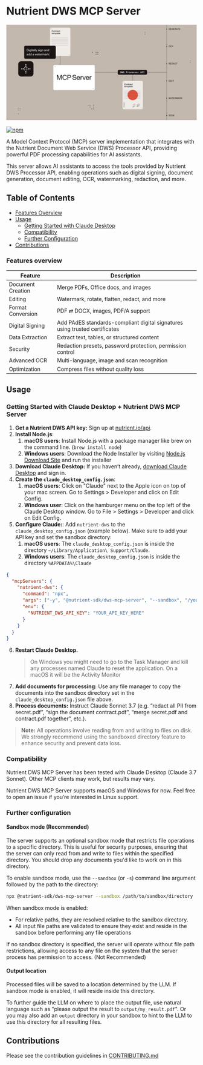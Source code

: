 # Nutrient DWS MCP Server

![Document workflows using natural language](https://raw.githubusercontent.com/PSPDFKit/nutrient-dws-mcp-server/main/resources/readme-header.png)

[![npm](https://img.shields.io/npm/v/%40nutrient-sdk/dws-mcp-server)](https://www.npmjs.com/package/@nutrient-sdk/dws-mcp-server)

A Model Context Protocol (MCP) server implementation that integrates with the Nutrient Document Web Service (DWS) Processor API, providing powerful PDF processing capabilities for AI assistants.

This server allows AI assistants to access the tools provided by Nutrient DWS Processor API, enabling operations such as digital signing, document generation, document editing, OCR, watermarking, redaction, and more.

## Table of Contents

- [Features Overview](#features-overview)
- [Usage](#usage)
  - [Getting Started with Claude Desktop](#getting-started-with-claude-desktop--nutrient-dws-mcp-server)
  - [Compatibility](#compatibility)
  - [Further Configuration](#further-configuration)
- [Contributions](#contributions)

### Features overview

| Feature           | Description                                                                 |
| ----------------- | --------------------------------------------------------------------------- |
| Document Creation | Merge PDFs, Office docs, and images                                         |
| Editing           | Watermark, rotate, flatten, redact, and more                                |
| Format Conversion | PDF ⇄ DOCX, images, PDF/A support                                           |
| Digital Signing   | Add PAdES standards-compliant digital signatures using trusted certificates |
| Data Extraction   | Extract text, tables, or structured content                                 |
| Security          | Redaction presets, password protection, permission control                  |
| Advanced OCR      | Multi-language, image and scan recognition                                  |
| Optimization      | Compress files without quality loss                                         |

## Usage

### Getting Started with Claude Desktop + Nutrient DWS MCP Server

1. **Get a Nutrient DWS API key:** Sign up at [nutrient.io/api](https://dashboard.nutrient.io/sign_up/).
2. **Install Node.js**:
   1. **macOS users**: Install Node.js with a package manager like brew on the command line. (`brew install node`)
   2. **Windows users**: Download the Node Installer by visiting [Node.js Download Site](https://nodejs.org/en/download) and run the installer
3. **Download Claude Desktop:** If you haven’t already, [download Claude Desktop](https://claude.ai/download) and sign in.
4. **Create the `claude_desktop_config.json`**:
   1. **macOS users**: Click on "Claude" next to the Apple icon on top of your mac screen. Go to Settings > Developer and click on Edit Config.
   2. **Windows user**: Click on the hamburger menu on the top left of the Claude Desktop window. Go to File > Settings > Developer and click on Edit Config.
5. **Configure Claude:**: Add `nutrient-dws` to the `claude_desktop_config.json` (example below). Make sure to add your API key and set the sandbox directory:
   1. **macOS users**: The `claude_desktop_config.json` is inside the directory `~/Library/Application\ Support/Claude`.
   2. **Windows users**: The `claude_desktop_config.json` is inside the directory `%APPDATA%\Claude`

```json lines
{
  "mcpServers": {
    "nutrient-dws": {
      "command": "npx",
      "args": ["-y", "@nutrient-sdk/dws-mcp-server", "--sandbox", "/your/sandbox/directory"],
      "env": {
        "NUTRIENT_DWS_API_KEY": "YOUR_API_KEY_HERE"
      }
    }
  }
}
```

6. **Restart Claude Desktop.**
   > On Windows you might need to go to the Task Manager and kill any processes named Claude to reset the application. On a macOS it will be the Activity Monitor
7. **Add documents for processing:** Use any file manager to copy the documents into the sandbox directory set in the `claude_desktop_config.json` file above.
8. **Process documents:** Instruct Claude Sonnet 3.7 (e.g. “redact all PII from secret.pdf”, “sign the document contract.pdf”, “merge secret.pdf and contract.pdf together”, etc.).

> **Note:** All operations involve reading from and writing to files on disk. We strongly recommend using the sandboxed directory feature to enhance security and prevent data loss.

### Compatibility

Nutrient DWS MCP Server has been tested with Claude Desktop (Claude 3.7 Sonnet). Other MCP clients may work, but results may vary.

Nutrient DWS MCP Server supports macOS and Windows for now. Feel free to open an issue if you’re interested in Linux support.

### Further configuration

#### Sandbox mode (Recommended)

The server supports an optional sandbox mode that restricts file operations to a specific directory. This is useful for security purposes, ensuring that the server can only read from and write to files within the specified directory. You should drop any documents you'd like to work on in this directory.

To enable sandbox mode, use the `--sandbox` (or `-s`) command line argument followed by the path to the directory:

```bash
npx @nutrient-sdk/dws-mcp-server --sandbox /path/to/sandbox/directory
```

When sandbox mode is enabled:

- For relative paths, they are resolved relative to the sandbox directory.
- All input file paths are validated to ensure they exist and reside in the sandbox before performing any file operations

If no sandbox directory is specified, the server will operate without file path restrictions, allowing access to any file on the system that the server process has permission to access. (Not Recommended)

#### Output location

Processed files will be saved to a location determined by the LLM. If sandbox mode is enabled, it will reside inside this directory.

To further guide the LLM on where to place the output file, use natural language such as "please output the result to `output/my_result.pdf`".
Or you may also add an `output` directory in your sandbox to hint to the LLM to use this directory for all resulting files.

## Contributions

Please see the contribution guidelines in [CONTRIBUTING.md](CONTRIBUTING.md)

